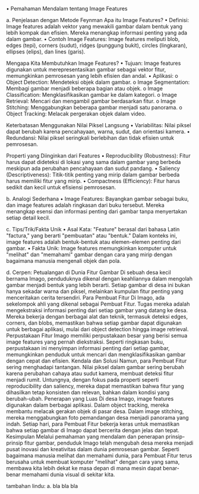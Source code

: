 •	Pemahaman Mendalam tentang Image Features

a. Penjelasan dengan Metode Feynman
Apa itu Image Features?
•	Definisi: Image features adalah vektor yang mewakili gambar dalam bentuk yang lebih kompak dan efisien. Mereka menangkap informasi penting yang ada dalam gambar.
•	Contoh Image Features: Image features meliputi blob, edges (tepi), corners (sudut), ridges (punggung bukit), circles (lingkaran), ellipses (elips), dan lines (garis).

Mengapa Kita Membutuhkan Image Features?
•	Tujuan: Image features digunakan untuk merepresentasikan gambar sebagai vektor fitur, memungkinkan pemrosesan yang lebih efisien dan andal.
•	Aplikasi:
o	Object Detection: Mendeteksi objek dalam gambar.
o	Image Segmentation: Membagi gambar menjadi beberapa bagian atau objek.
o	Image Classification: Mengklasifikasikan gambar ke dalam kategori.
o	Image Retrieval: Mencari dan mengambil gambar berdasarkan fitur.
o	Image Stitching: Menggabungkan beberapa gambar menjadi satu panorama.
o	Object Tracking: Melacak pergerakan objek dalam video.

Keterbatasan Menggunakan Nilai Piksel Langsung
•	Variabilitas: Nilai piksel dapat berubah karena pencahayaan, warna, sudut, dan orientasi kamera.
•	Redundansi: Nilai piksel seringkali berlebihan dan tidak efisien untuk pemrosesan.

Properti yang Diinginkan dari Features
•	Reproducibility (Robustness): Fitur harus dapat dideteksi di lokasi yang sama dalam gambar yang berbeda meskipun ada perubahan pencahayaan dan sudut pandang.
•	Saliency (Descriptiveness): Titik-titik penting yang mirip dalam gambar berbeda harus memiliki fitur yang mirip.
•	Compactness (Efficiency): Fitur harus sedikit dan kecil untuk efisiensi pemrosesan.

b. Analogi Sederhana
•	Image Features: Bayangkan gambar sebagai buku, dan image features adalah ringkasan dari buku tersebut. Mereka menangkap esensi dan informasi penting dari gambar tanpa menyertakan setiap detail kecil.

c. Tips/Trik/Fakta Unik
•	Asal Kata: "Feature" berasal dari bahasa Latin "factura," yang berarti "pembuatan" atau "bentuk." Dalam konteks ini, image features adalah bentuk-bentuk atau elemen-elemen penting dari gambar.
•	Fakta Unik: Image features memungkinkan komputer untuk "melihat" dan "memahami" gambar dengan cara yang mirip dengan bagaimana manusia mengenali objek dan pola.

d. Cerpen: Petualangan di Dunia Fitur Gambar
Di sebuah desa kecil bernama Imago, penduduknya dikenal dengan keahliannya dalam mengolah gambar menjadi bentuk yang lebih berarti. Setiap gambar di desa ini bukan hanya sekadar warna dan piksel, melainkan kumpulan fitur penting yang menceritakan cerita tersendiri.
Para Pembuat Fitur
Di Imago, ada sekelompok ahli yang dikenal sebagai Pembuat Fitur. Tugas mereka adalah mengekstraksi informasi penting dari setiap gambar yang datang ke desa. Mereka bekerja dengan berbagai alat dan teknik, termasuk deteksi edges, corners, dan blobs, memastikan bahwa setiap gambar dapat digunakan untuk berbagai aplikasi, mulai dari object detection hingga image retrieval.
Perpustakaan Fitur
Imago memiliki perpustakaan besar yang berisi semua image features yang pernah diekstraksi. Seperti ringkasan buku, perpustakaan ini menyimpan informasi penting dari setiap gambar, memungkinkan penduduk untuk mencari dan mengklasifikasikan gambar dengan cepat dan efisien.
Kendala dan Solusi
Namun, para Pembuat Fitur sering menghadapi tantangan. Nilai piksel dalam gambar sering berubah karena perubahan cahaya atau sudut kamera, membuat deteksi fitur menjadi rumit. Untungnya, dengan fokus pada properti seperti reproducibility dan saliency, mereka dapat memastikan bahwa fitur yang dihasilkan tetap konsisten dan relevan, bahkan dalam kondisi yang berubah-ubah.
Penerapan yang Luas
Di desa Imago, image features digunakan dalam berbagai aplikasi. Dalam object tracking, mereka membantu melacak gerakan objek di pasar desa. Dalam image stitching, mereka menggabungkan foto pemandangan desa menjadi panorama yang indah. Setiap hari, para Pembuat Fitur bekerja keras untuk memastikan bahwa setiap gambar di Imago dapat bercerita dengan jelas dan tepat.
Kesimpulan
Melalui pemahaman yang mendalam dan penerapan prinsip-prinsip fitur gambar, penduduk Imago telah mengubah desa mereka menjadi pusat inovasi dan kreativitas dalam dunia pemrosesan gambar. Seperti bagaimana manusia melihat dan memahami dunia, para Pembuat Fitur terus berusaha untuk membuat komputer "melihat" dengan cara yang sama, membawa kita lebih dekat ke masa depan di mana mesin dapat benar-benar memahami dunia visual di sekitar kita.



tambahan lindu:
a. bla bla bla